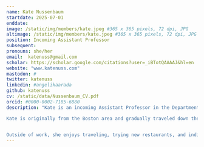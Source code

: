 ```yaml
---
name: Kate Nussenbaum
startdate: 2025-07-01
enddate:
image: /static/img/members/kate.jpeg #365 x 365 pixels, 72 dpi, JPG
altimage: /static/img/members/kate.jpeg #365 x 365 pixels, 72 dpi, JPG
position: Incoming Assistant Professor
subsequent:
pronouns: she/her
email:  katenuss@gmail.com
scholar: https://scholar.google.com/citations?user=_iBTotQAAAAJ&hl=en
website: "www.katenuss.com"
mastodon: #
twitter: katenuss
linkedin: #angelikaarada
github: katenuss
cv: /static/data/Nussenbaum_CV.pdf
orcid: #0000-0002-7185-6880
description: "Kate is an incoming Assistant Professor in the Department of Psychological and Brain Sciences at Boston University. She is interested in understanding how learning, memory, and decision-making systems change and shape adaptive behavior across development.

Kate is originally from the Boston area and gradually traveled down the east coast to complete her bachelor's degree at Brown University, her Ph.D. at NYU, and postdoctoral training at Princeton (with a brief stint at Oxford for her master's), before returning back to her home state to launch the lab.


Outside of work, she enjoys traveling, trying new restaurants, and indiscriminately watching TV." 
---
```


